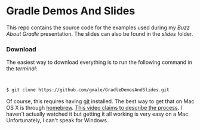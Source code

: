 # Gradle Demos And Slides


This repo contains the source code for the examples used during my *Buzz About Gradle* presentation. The slides can also be found in the *slides* folder.

### Download

The easiest way to download everything is to run the following command in the *terminal*:

```bash


$ git clone https://github.com/gmale/GradleDemosAndSlides.git

```

Of course, this requires having [git](http://git-scm.com) installed. The best way to get that on Mac OS X is through [homebrew](http://brew.sh/). [This video claims to describe the process](http://vimeo.com/14649488). I haven't actually watched it but getting it all working is very easy on a Mac. Unfortunately, I can't speak for Windows. 
